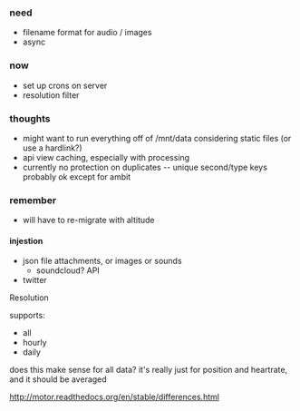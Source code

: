 ### need
- filename format for audio / images
- async

### now
- set up crons on server
- resolution filter

### thoughts
- might want to run everything off of /mnt/data considering static files (or use a hardlink?)
- api view caching, especially with processing
- currently no protection on duplicates -- unique second/type keys probably ok except for ambit

### remember
- will have to re-migrate with altitude

#### injestion
- json file attachments, or images or sounds
    - soundcloud? API
- twitter




Resolution

supports:
- all
- hourly
- daily

does this make sense for all data? it's really just for position and heartrate, and it should be averaged

http://motor.readthedocs.org/en/stable/differences.html